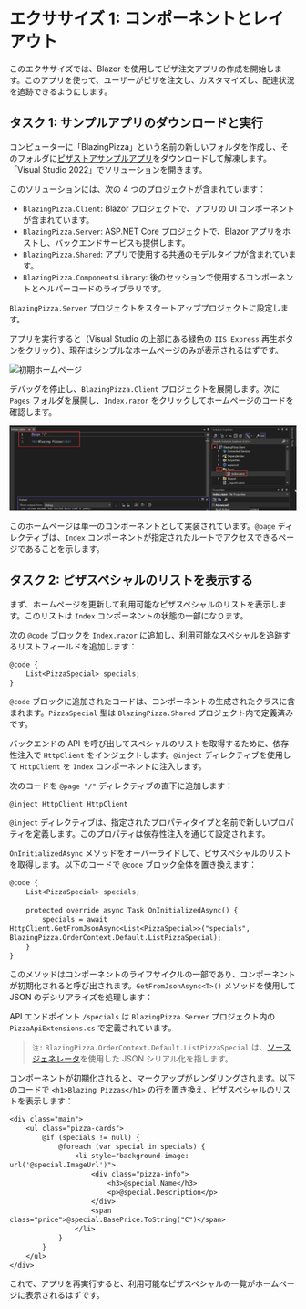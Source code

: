 
# エクササイズ 1: コンポーネントとレイアウト

このエクササイズでは、Blazor を使用してピザ注文アプリの作成を開始します。このアプリを使って、ユーザーがピザを注文し、カスタマイズし、配達状況を追跡できるようにします。

## タスク 1: サンプルアプリのダウンロードと実行

コンピューターに「BlazingPizza」という名前の新しいフォルダを作成し、そのフォルダに[ピザストアサンプルアプリ](https://opsgilitylabs.blob.core.windows.net/pizzastore.zip)をダウンロードして解凍します。「Visual Studio 2022」でソリューションを開きます。

このソリューションには、次の 4 つのプロジェクトが含まれています：

  * `BlazingPizza.Client`: Blazor プロジェクトで、アプリの UI コンポーネントが含まれています。
  * `BlazingPizza.Server`: ASP.NET Core プロジェクトで、Blazor アプリをホストし、バックエンドサービスも提供します。
  * `BlazingPizza.Shared`: アプリで使用する共通のモデルタイプが含まれています。
  * `BlazingPizza.ComponentsLibrary`: 後のセッションで使用するコンポーネントとヘルパーコードのライブラリです。

`BlazingPizza.Server` プロジェクトをスタートアッププロジェクトに設定します。

アプリを実行すると（Visual Studio の上部にある緑色の `IIS Express` 再生ボタンをクリック）、現在はシンプルなホームページのみが表示されるはずです。

![初期ホームページ](images/ini)

デバッグを停止し、`BlazingPizza.Client` プロジェクトを展開します。次に `Pages` フォルダを展開し、`Index.razor` をクリックしてホームページのコードを確認します。

![ホームページのコード](images/homepagecode.png)

このホームページは単一のコンポーネントとして実装されています。`@page` ディレクティブは、`Index` コンポーネントが指定されたルートでアクセスできるページであることを示します。

## タスク 2: ピザスペシャルのリストを表示する

まず、ホームページを更新して利用可能なピザスペシャルのリストを表示します。このリストは `Index` コンポーネントの状態の一部になります。

次の `@code` ブロックを `Index.razor` に追加し、利用可能なスペシャルを追跡するリストフィールドを追加します：

```razor
@code {
    List<PizzaSpecial> specials;
}
```

`@code` ブロックに追加されたコードは、コンポーネントの生成されたクラスに含まれます。`PizzaSpecial` 型は `BlazingPizza.Shared` プロジェクト内で定義済みです。

バックエンドの API を呼び出してスペシャルのリストを取得するために、依存性注入で `HttpClient` をインジェクトします。`@inject` ディレクティブを使用して `HttpClient` を `Index` コンポーネントに注入します。

次のコードを `@page "/"` ディレクティブの直下に追加します：

```razor
@inject HttpClient HttpClient
```

`@inject` ディレクティブは、指定されたプロパティタイプと名前で新しいプロパティを定義します。このプロパティは依存性注入を通じて設定されます。

`OnInitializedAsync` メソッドをオーバーライドして、ピザスペシャルのリストを取得します。以下のコードで `@code` ブロック全体を置き換えます：

```razor
@code {
    List<PizzaSpecial> specials;

    protected override async Task OnInitializedAsync() {
        specials = await HttpClient.GetFromJsonAsync<List<PizzaSpecial>>("specials", BlazingPizza.OrderContext.Default.ListPizzaSpecial);
    }
}
```

このメソッドはコンポーネントのライフサイクルの一部であり、コンポーネントが初期化されると呼び出されます。`GetFromJsonAsync<T>()` メソッドを使用して JSON のデシリアライズを処理します：

API エンドポイント `/specials` は `BlazingPizza.Server` プロジェクト内の `PizzaApiExtensions.cs` で定義されています。

> `注:` `BlazingPizza.OrderContext.Default.ListPizzaSpecial` は、[ソースジェネレータ](https://docs.microsoft.com/ja-jp/dotnet/csharp/roslyn-sdk/source-generators-overview)を使用した JSON シリアル化を指します。

コンポーネントが初期化されると、マークアップがレンダリングされます。以下のコードで `<h1>Blazing Pizzas</h1>` の行を置き換え、ピザスペシャルのリストを表示します：

```razor
<div class="main">
    <ul class="pizza-cards">
        @if (specials != null) {
            @foreach (var special in specials) {
                <li style="background-image: url('@special.ImageUrl')">
                    <div class="pizza-info">
                        <h3>@special.Name</h3>
                        <p>@special.Description</p>
                    </div>
                    <span class="price">@special.BasePrice.ToString("C")</span>
                </li>
            }
        }
    </ul>
</div>
```

これで、アプリを再実行すると、利用可能なピザスペシャルの一覧がホームページに表示されるはずです。
